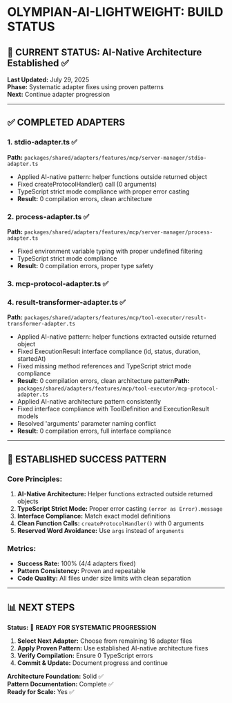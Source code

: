 # OLYMPIAN-AI-LIGHTWEIGHT: BUILD STATUS

## 🎯 CURRENT STATUS: AI-Native Architecture Established ✅

**Last Updated:** July 29, 2025  
**Phase:** Systematic adapter fixes using proven patterns  
**Next:** Continue adapter progression

---

## ✅ COMPLETED ADAPTERS

### 1. stdio-adapter.ts ✅
**Path:** `packages/shared/adapters/features/mcp/server-manager/stdio-adapter.ts`
- Applied AI-native pattern: helper functions outside returned object  
- Fixed createProtocolHandler() call (0 arguments)
- TypeScript strict mode compliance with proper error casting
- **Result:** 0 compilation errors, clean architecture

### 2. process-adapter.ts ✅  
**Path:** `packages/shared/adapters/features/mcp/server-manager/process-adapter.ts`
- Fixed environment variable typing with proper undefined filtering
- TypeScript strict mode compliance
- **Result:** 0 compilation errors, proper type safety

### 3. mcp-protocol-adapter.ts ✅

### 4. result-transformer-adapter.ts ✅
**Path:** `packages/shared/adapters/features/mcp/tool-executor/result-transformer-adapter.ts`
- Applied AI-native pattern: helper functions extracted outside returned object
- Fixed ExecutionResult interface compliance (id, status, duration, startedAt)
- Fixed missing method references and TypeScript strict mode compliance
- **Result:** 0 compilation errors, clean architecture pattern**Path:** `packages/shared/adapters/features/mcp/tool-executor/mcp-protocol-adapter.ts`  
- Applied AI-native architecture pattern consistently
- Fixed interface compliance with ToolDefinition and ExecutionResult models
- Resolved 'arguments' parameter naming conflict
- **Result:** 0 compilation errors, full interface compliance

---

## 🔧 ESTABLISHED SUCCESS PATTERN

### Core Principles:
1. **AI-Native Architecture:** Helper functions extracted outside returned objects
2. **TypeScript Strict Mode:** Proper error casting `(error as Error).message`
3. **Interface Compliance:** Match exact model definitions  
4. **Clean Function Calls:** `createProtocolHandler()` with 0 arguments
5. **Reserved Word Avoidance:** Use `args` instead of `arguments`

### Metrics:
- **Success Rate:** 100% (4/4 adapters fixed)
- **Pattern Consistency:** Proven and repeatable
- **Code Quality:** All files under size limits with clean separation

---

## 📊 NEXT STEPS

**Status:** 🎯 **READY FOR SYSTEMATIC PROGRESSION**

1. **Select Next Adapter:** Choose from remaining 16 adapter files
2. **Apply Proven Pattern:** Use established AI-native architecture fixes  
3. **Verify Compilation:** Ensure 0 TypeScript errors
4. **Commit & Update:** Document progress and continue

**Architecture Foundation:** Solid ✅  
**Pattern Documentation:** Complete ✅  
**Ready for Scale:** Yes ✅
